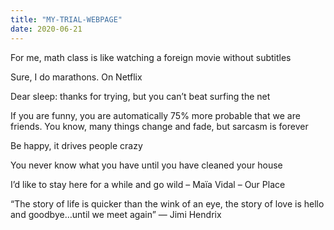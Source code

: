```yaml
---
title: "MY-TRIAL-WEBPAGE"
date: 2020-06-21
---
```


For me, math class is like watching a foreign movie without subtitles

Sure, I do marathons. On Netflix

Dear sleep: thanks for trying, but you can’t beat surfing the net

If you are funny, you are automatically 75% more probable that we are friends. You know, many things change and fade, but sarcasm is forever

Be happy, it drives people crazy

You never know what you have until you have cleaned your house

I’d like to stay here for a while and go wild – Maïa Vidal – Our Place

“The story of life is quicker than the wink of an eye, the story of love is hello and goodbye…until we meet again”  ― Jimi Hendrix
